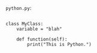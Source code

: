 <!-- >>>>>> BEGIN GENERATED FILE (include): SOURCE C:/Users/Burdette/Documents/GitHub/markdown_helper/test/include/templates/python_code_block.md -->
<!-- >>>>>> BEGIN INCLUDED FILE (code_block): SOURCE C:/Users/Burdette/Documents/GitHub/markdown_helper/test/include/templates/../includes/python.py -->
```python.py```:
```

class MyClass:
    variable = "blah"

    def function(self):
        print("This is Python.")
```
<!-- <<<<<< END INCLUDED FILE (code_block): SOURCE C:/Users/Burdette/Documents/GitHub/markdown_helper/test/include/templates/../includes/python.py -->
<!-- <<<<<< END GENERATED FILE (include): SOURCE C:/Users/Burdette/Documents/GitHub/markdown_helper/test/include/templates/python_code_block.md -->
